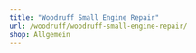 ```yaml
---
title: "Woodruff Small Engine Repair"
url: /woodruff/woodruff-small-engine-repair/
shop: Allgemein
---
```

